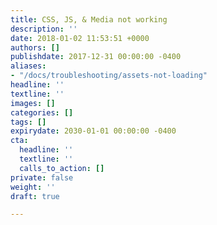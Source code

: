 ```yaml
---
title: CSS, JS, & Media not working
description: ''
date: 2018-01-02 11:53:51 +0000
authors: []
publishdate: 2017-12-31 00:00:00 -0400
aliases:
- "/docs/troubleshooting/assets-not-loading"
headline: ''
textline: ''
images: []
categories: []
tags: []
expirydate: 2030-01-01 00:00:00 -0400
cta:
  headline: ''
  textline: ''
  calls_to_action: []
private: false
weight: ''
draft: true

---
```

